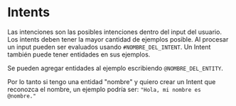 # Intents
Las intenciones son las posibles intenciones dentro del input del usuario. Los intents deben tener la mayor cantidad de ejemplos posible. Al procesar un input pueden ser evaluados usando `#NOMBRE_DEL_INTENT`. Un Intent también puede tener entidades en sus ejemplos.

Se pueden agregar entidades al ejemplo escribiendo `@NOMBRE_DEL_ENTITY`.

Por lo tanto si tengo una entidad "nombre" y quiero crear un Intent que reconozca el nombre, un ejemplo podría ser: `"Hola, mi nombre es @nombre."`
